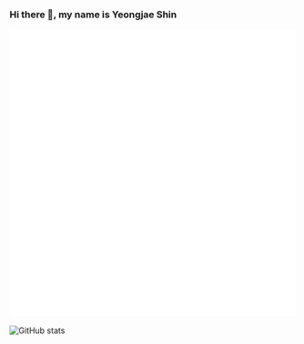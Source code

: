 ### Hi there 👋, my name is Yeongjae Shin

![I am FrontEnd Developer @shogong](https://raw.githubusercontent.com/Yeongjae-Shin/Yeongjae-Shin/main/header.svg)






![GitHub stats](https://github-readme-stats.vercel.app/api?username=Yeongjae-Shin&show_icons=true&count_private=true)  

